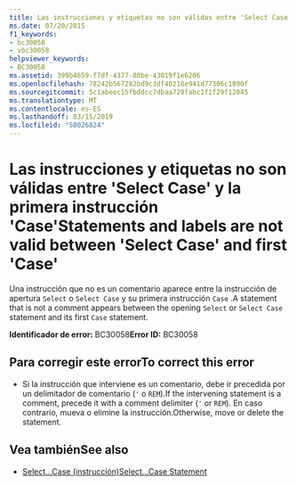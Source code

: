 ```yaml
---
title: Las instrucciones y etiquetas no son válidas entre 'Select Case' y la primera instrucción 'Case'
ms.date: 07/20/2015
f1_keywords:
- bc30058
- vbc30058
helpviewer_keywords:
- BC30058
ms.assetid: 399b4659-f7df-4377-80be-43019f1e6206
ms.openlocfilehash: 78242b567282bd9c3df40218e941d77306c1890f
ms.sourcegitcommit: 5c1abeec15fbddcc7dbaa729fabc1f1f29f12045
ms.translationtype: MT
ms.contentlocale: es-ES
ms.lasthandoff: 03/15/2019
ms.locfileid: "58026824"
---
```

# <a name="statements-and-labels-are-not-valid-between-select-case-and-first-case"></a><span data-ttu-id="e91ae-102">Las instrucciones y etiquetas no son válidas entre 'Select Case' y la primera instrucción 'Case'</span><span class="sxs-lookup"><span data-stu-id="e91ae-102">Statements and labels are not valid between 'Select Case' and first 'Case'</span></span>
<span data-ttu-id="e91ae-103">Una instrucción que no es un comentario aparece entre la instrucción de apertura `Select` o `Select Case` y su primera instrucción `Case` .</span><span class="sxs-lookup"><span data-stu-id="e91ae-103">A statement that is not a comment appears between the opening `Select` or `Select Case` statement and its first `Case` statement.</span></span>  
  
 <span data-ttu-id="e91ae-104">**Identificador de error:** BC30058</span><span class="sxs-lookup"><span data-stu-id="e91ae-104">**Error ID:** BC30058</span></span>  
  
## <a name="to-correct-this-error"></a><span data-ttu-id="e91ae-105">Para corregir este error</span><span class="sxs-lookup"><span data-stu-id="e91ae-105">To correct this error</span></span>  
  
-   <span data-ttu-id="e91ae-106">Si la instrucción que interviene es un comentario, debe ir precedida por un delimitador de comentario (`'` o `REM`).</span><span class="sxs-lookup"><span data-stu-id="e91ae-106">If the intervening statement is a comment, precede it with a comment delimiter (`'` or `REM`).</span></span> <span data-ttu-id="e91ae-107">En caso contrario, mueva o elimine la instrucción.</span><span class="sxs-lookup"><span data-stu-id="e91ae-107">Otherwise, move or delete the statement.</span></span>  
  
## <a name="see-also"></a><span data-ttu-id="e91ae-108">Vea también</span><span class="sxs-lookup"><span data-stu-id="e91ae-108">See also</span></span>

- [<span data-ttu-id="e91ae-109">Select...Case (instrucción)</span><span class="sxs-lookup"><span data-stu-id="e91ae-109">Select...Case Statement</span></span>](../../visual-basic/language-reference/statements/select-case-statement.md)
